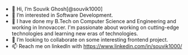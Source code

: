 - 👋 Hi, I’m Souvik Ghosh[@souvik1000]
- 👀 I’m interested in Software Development.
- 🌱 I have done my B.Tech on Computer Science and Engineering and working in Innovaccer. I'm passionate about working on cutting-edge technologies and learning new eras of technologies.
- 💞️ I’m looking to collaborate on some interesting frontend project.
- 📫 Reach me on linkedIn with https://www.linkedin.com/in/souvik1000/

<!---
souvik1000/souvik1000 is a ✨ special ✨ repository because its `README.md` (this file) appears on your GitHub profile.
You can click the Preview link to take a look at your changes.
--->
